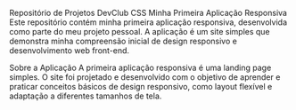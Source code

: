 Repositório de Projetos DevClub CSS
Minha Primeira Aplicação Responsiva
Este repositório contém minha primeira aplicação responsiva, desenvolvida como parte do meu projeto pessoal. A aplicação é um site simples que demonstra minha compreensão inicial de design responsivo e desenvolvimento web front-end.

Sobre a Aplicação
A primeira aplicação responsiva é uma landing page simples. O site foi projetado e desenvolvido com o objetivo de aprender e praticar conceitos básicos de design responsivo, como layout flexível e adaptação a diferentes tamanhos de tela.
